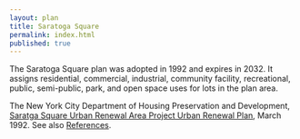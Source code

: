 ```yaml
---
layout: plan
title: Saratoga Square
permalink: index.html
published: true
---
```


The Saratoga Square plan was adopted in 1992 and expires in 2032. It assigns residential, commercial, industrial, community facility, recreational, public, semi-public, park, and open space uses for lots in the plan area.

The New York City Department of Housing Preservation and Development, [Saratga Square Urban Renewal Area Project Urban Renewal Plan](https://drive.google.com/file/d/0B9k_zNeDs7q-S0d4ZjcwUE03Slk/edit?usp=sharing), March 1992. See also [References](http://www.urbanreviewer.org/#page=references.html).